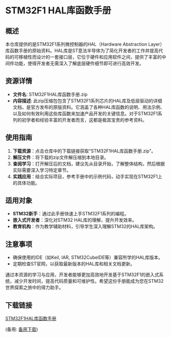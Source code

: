 # STM32F1 HAL库函数手册

## 概述

本仓库提供的是STM32F1系列微控制器的HAL（Hardware Abstraction Layer）库函数手册的原始资料。HAL库是ST意法半导体为了简化开发者的工作并提高代码的可移植性而设计的一套接口层，它位于硬件和应用软件之间，提供了丰富的中间件功能，使得开发者无需深入了解底层硬件细节即可进行高效开发。

## 资源详情

- **文件名**: STM32F1HAL库函数手册.zip
- **内容描述**: 此zip压缩包包含了STM32F1系列芯片的HAL库及低层驱动的详细文档，是官方发布的原版资料。它涵盖了各种HAL库函数的说明、用法示例、以及如何有效利用这些库函数来加速产品开发的关键信息。对于STM32F1系列的初学者和经验丰富的开发者而言，这都是极其宝贵的参考资料。

## 使用指南

1. **下载资源**：点击仓库中的下载链接获取“STM32F1HAL库函数手册.zip”。
2. **解压文件**：将下载的zip文件解压缩到本地目录。
3. **查阅学习**：打开解压后的文档，建议先从目录开始，了解整体结构，然后根据实际需要深入学习特定章节。
4. **实践应用**：结合实际项目，参考手册中的示例代码，动手实现在STM32F1上的具体功能。

## 适用对象

- **STM32新手**：通过此手册快速上手STM32F1系列的编程。
- **嵌入式开发者**：深化对STM32 HAL库的理解，提升开发效率。
- **教育机构**：作为教学辅助材料，引导学生深入理解STM32的HAL库架构。

## 注意事项

- 确保使用的IDE（如Keil, IAR, STM32CubeIDE等）兼容所学的HAL库版本。
- 定期检查ST官网，以获取最新版本的HAL库和相关文档更新。

通过本资源的学习与应用，开发者能够更加高效地开发基于STM32F1的嵌入式系统，减少开发时间，提高代码质量和可维护性。希望这份手册能成为您在STM32世界探索之旅中的得力助手。

## 下载链接
[STM32F1HAL库函数手册](https://pan.quark.cn/s/1a404da7d5b2) 

(备用: [备用下载](https://pan.baidu.com/s/1PX2b4rVCtvhsDkweg4x2eA?pwd=1234))
